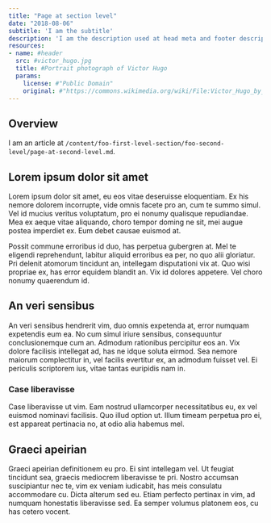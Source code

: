 ```yaml
---
title: "Page at section level"
date: "2018-08-06"
subtitle: 'I am the subtitle'
description: 'I am the description used at head meta and footer description'
resources:
- name: #header
  src: #victor_hugo.jpg
  title: #Portrait photograph of Victor Hugo
  params:
    license: #"Public Domain"
    original: #"https://commons.wikimedia.org/wiki/File:Victor_Hugo_by_%C3%89tienne_Carjat_1876_-_full.jpg"
---
```


## Overview

I am an article at `/content/foo-first-level-section/foo-second-level/page-at-second-level.md`.

## Lorem ipsum dolor sit amet

Lorem ipsum dolor sit amet, eu eos vitae deseruisse eloquentiam. Ex his nemore dolorem incorrupte, vide omnis facete pro an, cum te summo simul. Vel id mucius veritus voluptatum, pro ei nonumy qualisque repudiandae. Mea ex aeque vitae aliquando, choro tempor doming ne sit, mei augue postea imperdiet ex. Eum debet causae euismod at.

Possit commune erroribus id duo, has perpetua gubergren at. Mel te eligendi reprehendunt, labitur aliquid erroribus ea per, no quo alii gloriatur. Pri delenit atomorum tincidunt an, intellegam disputationi vix at. Quo wisi propriae ex, has error equidem blandit an. Vix id dolores appetere. Vel choro nonumy quaerendum id.

## An veri sensibus 

An veri sensibus hendrerit vim, duo omnis expetenda at, error numquam expetendis eum ea. No cum simul iriure sensibus, consequuntur conclusionemque cum an. Admodum rationibus percipitur eos an. Vix dolore facilisis intellegat ad, has ne idque soluta eirmod. Sea nemore maiorum complectitur in, vel facilis evertitur ex, an admodum fuisset vel. Ei periculis scriptorem ius, vitae tantas euripidis nam in.

### Case liberavisse

Case liberavisse ut vim. Eam nostrud ullamcorper necessitatibus eu, ex vel euismod nominavi facilisis. Quo illud option ut. Illum timeam perpetua pro ei, est appareat pertinacia no, at odio alia habemus mel.

## Graeci apeirian

Graeci apeirian definitionem eu pro. Ei sint intellegam vel. Ut feugiat tincidunt sea, graecis mediocrem liberavisse te pri. Nostro accumsan suscipiantur nec te, vim ex veniam iudicabit, has meis consulatu accommodare cu. Dicta alterum sed eu. Etiam perfecto pertinax in vim, ad numquam honestatis liberavisse sed. Ea semper volumus platonem eos, cu has cetero vocent.
